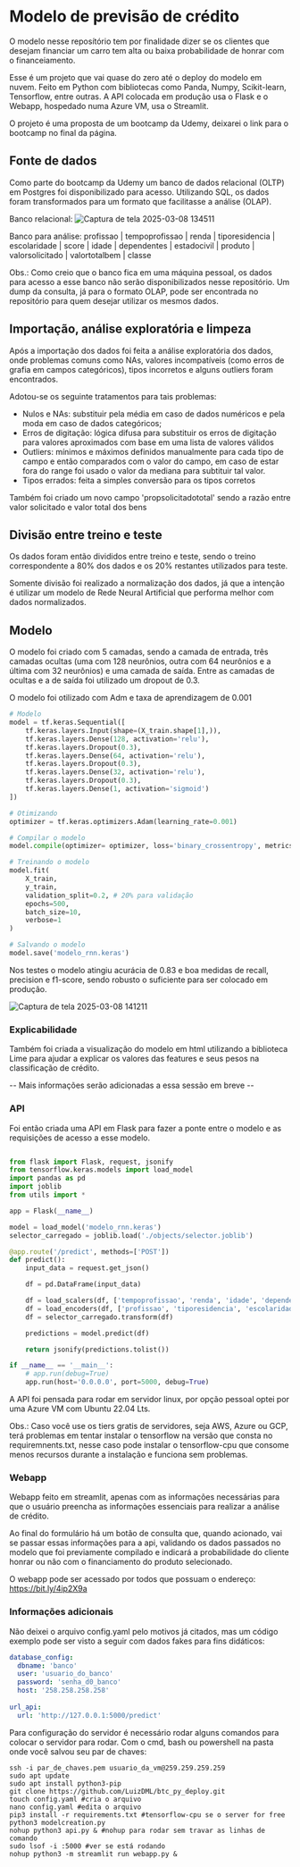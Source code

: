 # Modelo de previsão de crédito

O modelo nesse reposítório tem por finalidade dizer se os clientes que desejam financiar um carro tem alta ou baixa probabilidade de honrar com o financeiamento.

Esse é um projeto que vai quase do zero até o deploy do modelo em nuvem.
Feito em Python com bibliotecas como Panda, Numpy, Scikit-learn, Tensorflow, entre outras.
A API colocada em produção usa o Flask e o Webapp, hospedado numa Azure VM, usa o Streamlit.

O projeto é uma proposta de um bootcamp da Udemy, deixarei o link para o bootcamp no final da página.

## Fonte de dados

Como parte do bootcamp da Udemy um banco de dados relacional (OLTP) em Postgres foi disponibilizado para acesso.
Utilizando SQL, os dados foram transformados para um formato que facilitasse a análise (OLAP).

Banco relacional:
![Captura de tela 2025-03-08 134511](https://github.com/user-attachments/assets/98dadde1-9e30-4303-b13d-6fb9fc9eb5a7)

Banco para análise:
profissao | tempoprofissao | renda | tiporesidencia | escolaridade | score | idade | dependentes | estadocivil | produto | valorsolicitado | valortotalbem | classe

Obs.: Como creio que o banco fica em uma máquina pessoal, os dados para acesso a esse banco não serão disponibilizados nesse repositório. 
Um dump da consulta, já para o formato OLAP, pode ser encontrada no repositório para quem desejar utilizar os mesmos dados.

## Importação, análise exploratória e limpeza

Após a importação dos dados foi feita a análise exploratória dos dados, onde problemas comuns como NAs, valores incompatíveis (como erros de grafia em campos categóricos), tipos incorretos e alguns outliers foram encontrados.

Adotou-se os seguinte tratamentos para tais problemas:

* Nulos e NAs: substituir pela média em caso de dados numéricos e pela moda em caso de dados categóricos;
* Erros de digitação: lógica difusa para substituir os erros de digitação para valores aproximados com base em uma lista de valores válidos
* Outliers: mínimos e máximos definidos manualmente para cada tipo de campo e então comparados com o valor do campo, em caso de estar fora do range foi usado o valor da mediana para subtituir tal valor.
* Tipos errados: feita a simples conversão para os tipos corretos 

Também foi criado um novo campo 'propsolicitadototal' sendo a razão entre valor solicitado e valor total dos bens

## Divisão entre treino e teste

Os dados foram então divididos entre treino e teste, sendo o treino correspondente a 80% dos dados e os 20% restantes utilizados para teste.

Somente divisão foi realizado a normalização dos dados, já que a intenção é utilizar um modelo de Rede Neural Artificial que performa melhor com dados normalizados.    

## Modelo

O modelo foi criado com 5 camadas, sendo a camada de entrada, três camadas ocultas (uma com 128 neurônios, outra com 64 neurônios e a última com 32 neurônios) e uma camada de saída. Entre as camadas de ocultas e a de saída foi utilizado um dropout de 0.3.

O modelo foi otilizado com Adm e taxa de aprendizagem de 0.001

```py
# Modelo
model = tf.keras.Sequential([
    tf.keras.layers.Input(shape=(X_train.shape[1],)),
    tf.keras.layers.Dense(128, activation='relu'),
    tf.keras.layers.Dropout(0.3),
    tf.keras.layers.Dense(64, activation='relu'),
    tf.keras.layers.Dropout(0.3),
    tf.keras.layers.Dense(32, activation='relu'),
    tf.keras.layers.Dropout(0.3),
    tf.keras.layers.Dense(1, activation='sigmoid')
])

# Otimizando 
optimizer = tf.keras.optimizers.Adam(learning_rate=0.001)

# Compilar o modelo 
model.compile(optimizer= optimizer, loss='binary_crossentropy', metrics=['accuracy'])

# Treinando o modelo
model.fit(
    X_train,
    y_train,
    validation_split=0.2, # 20% para validação
    epochs=500,
    batch_size=10,
    verbose=1
)

# Salvando o modelo
model.save('modelo_rnn.keras')
```

Nos testes o modelo atingiu acurácia de 0.83 e boa medidas de recall, precision e f1-score, sendo robusto o suficiente para ser colocado em produção.

![Captura de tela 2025-03-08 141211](https://github.com/user-attachments/assets/41a4d93d-782c-4458-b9a9-9f2aa781ad56)

### Explicabilidade

Também foi criada a visualização do modelo em html utilizando a biblioteca Lime para ajudar a explicar os valores das features e seus pesos na classificação de crédito.

-- Mais informações serão adicionadas a essa sessão em breve -- 

### API

Foi então criada uma API em Flask para fazer a ponte entre o modelo e as requisições de acesso a esse modelo.

```py

from flask import Flask, request, jsonify
from tensorflow.keras.models import load_model
import pandas as pd
import joblib
from utils import *

app = Flask(__name__)

model = load_model('modelo_rnn.keras')
selector_carregado = joblib.load('./objects/selector.joblib')

@app.route('/predict', methods=['POST'])
def predict():
    input_data = request.get_json()

    df = pd.DataFrame(input_data)

    df = load_scalers(df, ['tempoprofissao', 'renda', 'idade', 'dependentes', 'valorsolicitado', 'valortotalbem', 'propsolicitadototal'])
    df = load_encoders(df, ['profissao', 'tiporesidencia', 'escolaridade', 'score', 'estadocivil', 'produto'])
    df = selector_carregado.transform(df)

    predictions = model.predict(df)

    return jsonify(predictions.tolist())

if __name__ == '__main__':
    # app.run(debug=True)
    app.run(host='0.0.0.0', port=5000, debug=True)

```

A API foi pensada para rodar em servidor linux, por opção pessoal optei por uma Azure VM com Ubuntu 22.04 Lts. 

Obs.: Caso você use os tiers gratis de servidores, seja AWS, Azure ou GCP, terá problemas em tentar instalar o tensorflow na versão que consta no requiremnents.txt, nesse caso pode instalar o tensorflow-cpu que consome menos recursos durante a instalação e funciona sem problemas.

### Webapp

Webapp feito em streamlit, apenas com as informações necessárias para que o usuário preencha as informações essenciais para realizar a análise de crédito.

Ao final do formulário há um botão de consulta que, quando acionado, vai se passar essas informações para a api, validando os dados passados no modelo que foi previamente compilado e indicará a probabilidade do cliente honrar ou não com o financiamento do produto selecionado.    

O webapp pode ser acessado por todos que possuam o endereço:
https://bit.ly/4ip2X9a

### Informações adicionais

Não deixei o arquivo config.yaml pelo motivos já citados, mas um código exemplo pode ser visto a seguir com dados fakes para fins didáticos:

```yaml
database_config:
  dbname: 'banco'
  user: 'usuario_do_banco'
  password: 'senha_d0_banco'
  host: '258.258.258.258'
  
url_api:
  url: 'http://127.0.0.1:5000/predict'
``` 

Para configuração do servidor é necessário rodar alguns comandos para colocar o servidor para rodar.
Com o cmd, bash ou powershell na pasta onde você salvou seu par de chaves:
  
```
ssh -i par_de_chaves.pem usuario_da_vm@259.259.259.259
sudo apt update
sudo apt install python3-pip
git clone https://github.com/LuizDML/btc_py_deploy.git
touch config.yaml #cria o arquivo
nano config.yaml #edita o arquivo
pip3 install -r requirements.txt #tensorflow-cpu se o server for free
python3 modelcreation.py 
nohup python3 api.py & #nohup para rodar sem travar as linhas de comando
sudo lsof -i :5000 #ver se está rodando
nohup python3 -m streamlit run webapp.py & 
```
